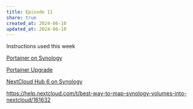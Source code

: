 ```yaml
---
title: Episode 11
share: true
created_at: 2024-06-10
updated_at: 2024-06-10
---
```

Instructions used this week

[Portainer on Synology](https://mariushosting.com/synology-30-second-portainer-install-using-task-scheduler-docker/)

[Portainer Upgrade](https://mariushosting.com/synology-how-to-update-portainer/)

[NextCloud Hub 6 on Synology](https://mariushosting.com/synology-how-to-install-nextcloud-using-docker/)

https://help.nextcloud.com/t/best-way-to-map-synology-volumes-into-nextcloud/161632

